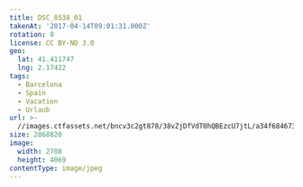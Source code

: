 ```yaml
---
title: DSC_8538_01
takenAt: '2017-04-14T09:01:31.000Z'
rotation: 0
license: CC BY-ND 3.0
geo:
  lat: 41.411747
  lng: 2.17422
tags:
  - Barcelona
  - Spain
  - Vacation
  - Urlaub
url: >-
  //images.ctfassets.net/bncv3c2gt878/38vZjDfVdT0hQBEzcU7jtL/a34f684673413ae594efe099785eca90/dsc_8538_01_33948688421_o
size: 2868820
image:
  width: 2708
  height: 4069
contentType: image/jpeg
---
```


